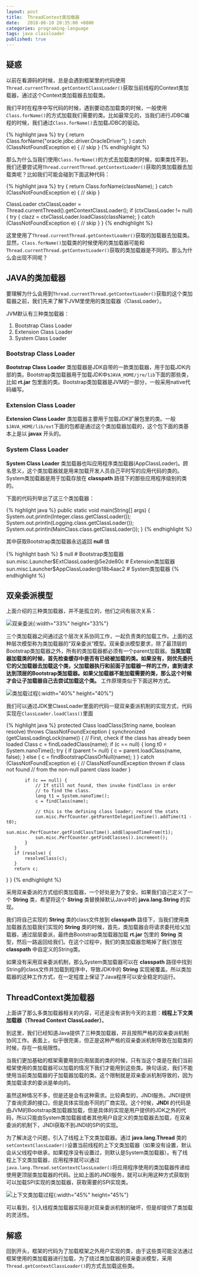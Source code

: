 ```yaml
---
layout: post
title:  ThreadContext类加载器
date:   2018-06-10 20:35:00 +0800
categories: programing-language
tags: java classloader
published: true
---
```


## 疑惑
以前在看源码的时候，总是会遇到框架里的代码使用`Thread.currentThread.getContextClassLoader()`获取当前线程的Context类加载器，通过这个Context类加载器去加载类。

我们平时在程序中写代码的时候，遇到要动态加载类的时候，一般使用`Class.forName()`的方式加载我们需要的类。比如最常见的，当我们进行JDBC编程的时候，我们通过`Class.forName()`去加载JDBC的驱动。

{% highlight java %}
try {
    return Class.forName("oracle.jdbc.driver.OracleDriver");
} catch (ClassNotFoundException e) {
    // skip
}
{% endhighlight %}

那么为什么当我们使用`Class.forName()`的方式去加载类的时候，如果类找不到，我们还要尝试用`Thread.currentThread.getContextLoader()`获取的类加载器去加载类呢？比如我们可能会碰到下面这种代码：

{% highlight java %}
try {
    return Class.forName(className);
} catch (ClassNotFoundException e) {
    // skip
}

ClassLoader ctxClassLoader = Thread.currentThread().getContextClassLoader();
if (ctxClassLoader != null) {
    try {
    clazz = ctxClassLoader.loadClass(className);
    } catch (ClassNotFoundException e) {
        // skip
    }
}
{% endhighlight %}

这里使用了`Thread.currentThread.getContextLoader()`获取的加载器去加载类。显然，`Class.forName()`加载类的时候使用的类加载器可能和`Thread.currentThread.getContextLoader()`获取的类加载器是不同的。那么为什么会出现不同呢？

## JAVA的类加载器
要理解为什么会用到`Thread.currentThread.getContextLoader()`获取的这个类加载器之前，我们先来了解下JVM里使用的类加载器（ClassLoader）。

JVM默认有三种类加载器：

1. Bootstrap Class Loader
2. Extension Class Loader
3. System Class Loader

### Bootstrap Class Loader
**Bootstrap Class Loader** 类加载器是JDK自带的一款类加载器，用于加载JDK内部的类。Bootstrap类加载器用于加载JDK中`$JAVA_HOME/jre/lib`下面的那些类，比如 **rt.jar** 包里面的类。Bootstrap类加载器是JVM的一部分，一般采用native代码编写。

### Extension Class Loader
**Extension Class Loader** 类加载器主要用于加载JDK扩展包里的类。一般`$JAVA_HOME/lib/ext`下面的包都是通过这个类加载器加载的，这个包下面的类基本上是以 **javax** 开头的。

### System Class Loader
**System Class Loader** 类加载器也叫应用程序类加载器(AppClassLoader)。顾名思义，这个类加载器就是用来加载开发人员自己平时写的应用代码的类的。System类加载器是用于加载存放在 **classpath** 路径下的那些应用程序级别的类的。

下面的代码列举出了这三个类加载器：

{% highlight java %}
public static void main(String[] args) {
    System.out.println(Integer.class.getClassLoader());
    System.out.println(Logging.class.getClassLoader());
    System.out.println(MainClass.class.getClassLoader());
}
{% endhighlight %}

其中获取Bootstrap类加载器永远返回 **null** 值

{% highlight bash %}
$ null # Bootstrap类加载器
  sun.misc.Launcher$ExtClassLoader@5e2de80c # Extension类加载器
  sun.misc.Launcher$AppClassLoader@18b4aac2 # System类加载器
{% endhighlight %}

## 双亲委派模型
上面介绍的三种类加载器，并不是孤立的，他们之间有层次关系：

![双亲委派](/assets/images/双亲委派_1.png){:width="33%" height="33%"}

三个类加载器之间通过这个层次关系协同工作，一起负责类的加载工作。上面的这种层次模型称为类加载器的“双亲委派”模型。双亲委派模型要求，除了最顶层的Bootstrap类加载器之外，所有的类加载器都必须有一个parent加载器。**当类加载器加载类的时候，首先检查缓存中是否有已经被加载的类。如果没有，则优先委托它的父加载器去加载这个类，父加载器执行和前面子加载器一样的工作，直到请求达到顶层的Bootstrap类加载器。如果父加载器不能加载需要的类，那么这个时候才会让子加载器自己去尝试加载这个类。** 工作原理类似于下面这种方式。

![类加载过程](/assets/images/双亲委派_2.png){:width="40%" height="40%"}

我们可以通过JDK里ClassLoader里面的代码一窥双亲委派机制的实现方式，代码实现在`ClassLoader.loadClass()`里面

{% highlight java %}
protected Class<?> loadClass(String name, boolean resolve) throws ClassNotFoundException {
   synchronized (getClassLoadingLock(name)) {
       // First, check if the class has already been loaded
       Class<?> c = findLoadedClass(name);
       if (c == null) {
           long t0 = System.nanoTime();
           try {
               if (parent != null) {
                   c = parent.loadClass(name, false);
               } else {
                   c = findBootstrapClassOrNull(name);
               }
           } catch (ClassNotFoundException e) {
               // ClassNotFoundException thrown if class not found
               // from the non-null parent class loader
           }

           if (c == null) {
               // If still not found, then invoke findClass in order
               // to find the class.
               long t1 = System.nanoTime();
               c = findClass(name);

               // this is the defining class loader; record the stats
               sun.misc.PerfCounter.getParentDelegationTime().addTime(t1 - t0);
               sun.misc.PerfCounter.getFindClassTime().addElapsedTimeFrom(t1);
               sun.misc.PerfCounter.getFindClasses().increment();
           }
       }
       if (resolve) {
           resolveClass(c);
       }
       return c;
   }
}
{% endhighlight %}

采用双亲委派的方式组织类加载器，一个好处是为了安全。如果我们自己定义了一个 **String** 类，希望将这个 **String** 类替换掉默认Java中的 **java.lang.String** 的实现。

我们将自己实现的 **String** 类的class文件放到 **classpath** 路径下，当我们使用类加载器去加载我们实现的 **String** 类的时候，首先，类加载器会将请求委托给父加载器，通过层层委派，最终由Bootstrap类加载器加载 **rt.jar** 包里的 **String** 类型，然后一路返回给我们。在这个过程中，我们的类加载器忽略掉了我们放在 **classpath** 中自定义的String类。

如果没有采用双亲委派机制，那么System类加载器可以在 **classpath** 路径中找到String的class文件并加载到程序中，导致JDK中的 **String** 实现被覆盖。所以类加载器的这种工作方式，在一定程度上保证了Java程序可以安全稳定的运行。

## ThreadContext类加载器

上面讲了那么多类加载器相关的内容，可还是没有讲到今天的主题：**线程上下文类加载器（Thread Context ClassLoader）**。

到这里，我们已经知道Java提供了三种类加载器，并且按照严格的双亲委派机制协同工作。表面上，似乎很完美，但正是这种严格的双亲委派机制导致在加载类的时候，存在一些局限性。

当我们更加基础的框架需要用到应用层面的类的时候，只有当这个类是在我们当前框架使用的类加载器可以加载的情况下我们才能用到这些类。换句话说，我们不能使用当前类加载器的子加载器加载的类。这个限制就是双亲委派机制导致的，因为类加载请求的委派是单向的。

虽然这种情况不多，但是还是会有这种需求。比较典型的，JNDI服务。JNDI提供了查询资源的接口，但是具体实现由不同的厂商实现。这个时候，**JNDI** 的代码是由JVM的Bootstrap类加载器加载，但是具体的实现是用户提供的JDK之外的代码，所以只能由System类加载器或者其他用户自定义的类加载器去加载，在双亲委派的机制下，JNDI获取不到JNDI的SPI的实现。

为了解决这个问题，引入了线程上下文类加载器。通过 **java.lang.Thread** 类的`setContextClassLoader()`设置当前线程的上下文类加载器（如果没有设置，默认会从父线程中继承，如果程序没有设置过，则默认是System类加载器）。有了线程上下文类加载器，应用程序就可以通过`java.lang.Thread.setContextClassLoader()`将应用程序使用的类加载器传递给使用更顶层类加载器的代码。比如上面的JNDI服务，就可以利用这种方式获取到可以加载SPI实现的类加载器，获取需要的SPI实现类。

![上下文类加载过程](/assets/images/双亲委派_3.png){:width="45%" height="45%"}

可以看到，引入线程类加载器实际是对双亲委派机制的破坏，但是却提供了类加载的灵活性。

## 解惑
回到开头，框架的代码为了加载框架之外用户实现的类，由于这些类可能没法通过框架使用的类加载器进行加载，为了绕过类加载器的双亲委派模型，采用`Thread.getContextClassLoader()`的方式去加载这些类。